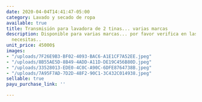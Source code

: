 ```yaml
---
date: 2020-04-04T14:41:47-05:00
category: Lavado y secado de ropa
available: true
title: Transmisión para lavadora de 2 tinas... varias marcas
description: Disponible para varias marcas... por favor verifica en las imágenes cuál
  necesitas..
unit_price: 45000$
images:
- "/uploads/7F26E9B3-BF02-4093-BAC6-A1E1CF7A52EE.jpeg"
- "/uploads/8B55AE5D-8B49-4ADD-A11D-DE19C456B80D.jpeg"
- "/uploads/33528013-EDE0-4C0C-A90C-6DFE8764738B.jpeg"
- "/uploads/7A95F7AD-7D2D-48F2-90C1-3C432C014938.jpeg"
sellable: true
payu_purchase_link: ''

---
```

